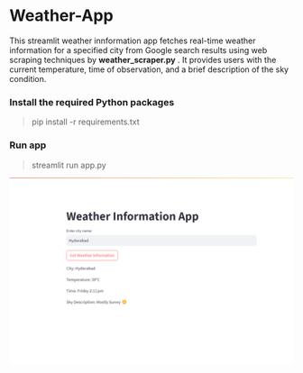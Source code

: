 # Weather-App
This streamlit weather innformation app fetches real-time weather information for a specified city from Google search results using web scraping techniques by **weather_scraper.py** . It provides users with the current temperature, time of observation, and a brief description of the sky condition.

### Install the required Python packages

>pip install -r requirements.txt

### Run app

>streamlit run app.py


![Image Alt Text](https://github.com/BidishaAdhikari/Weather-App/blob/main/weather-app.png)
